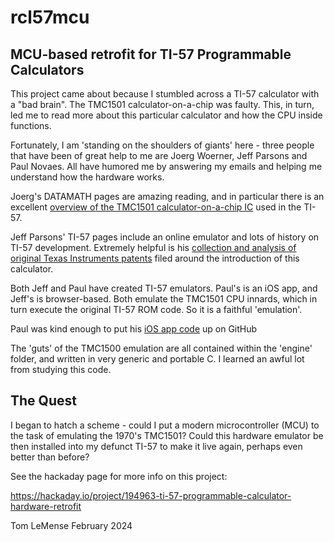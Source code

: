 # rcl57mcu

## MCU-based retrofit for TI-57 Programmable Calculators

This project came about because I stumbled across a TI-57 calculator with a "bad brain". The TMC1501 calculator-on-a-chip was faulty. This, in turn, led me to read more about this particular calculator and how the CPU inside functions. 

Fortunately, I am 'standing on the shoulders of giants' here - three people that have been of great help to me are Joerg Woerner, Jeff Parsons and Paul Novaes. All have humored me by answering my emails and helping me understand how the hardware works. 

Joerg's DATAMATH pages are amazing reading, and in particular there is an excellent [overview of the TMC1501 calculator-on-a-chip IC](http://www.datamath.org/Chips/TMC1500.htm) used in the TI-57.

Jeff Parsons' TI-57 pages include an online emulator and lots of history on TI-57 development. Extremely helpful is his [collection and analysis of original Texas Instruments patents](https://www.pcjs.org/machines/ti/ti57/patents/) filed around the introduction of this calculator.

Both Jeff and Paul have created TI-57 emulators. Paul's is an iOS app, and Jeff's is browser-based. Both emulate the TMC1501 CPU innards, which in turn execute the original TI-57 ROM code. So it is a faithful 'emulation'.

Paul was kind enough to put his [iOS app code](https://github.com/n3times/rcl57) up on GitHub

The 'guts' of the TMC1500 emulation are all contained within the 'engine' folder, and written in very generic and portable C. I learned an awful lot from studying this code.

## The Quest

I began to hatch a scheme - could I put a modern microcontroller (MCU) to the task of emulating the 1970's TMC1501? Could this hardware emulator be then installed into my defunct TI-57 to make it live again, perhaps even better than before?

See the hackaday page for more info on this project: 

https://hackaday.io/project/194963-ti-57-programmable-calculator-hardware-retrofit

Tom LeMense
February 2024

